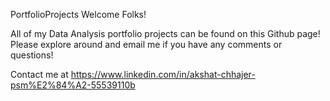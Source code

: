PortfolioProjects 
Welcome Folks!

All of my Data Analysis portfolio projects can be found on this Github page! Please explore around and email me if you have any comments or questions!

Contact me at https://www.linkedin.com/in/akshat-chhajer-psm%E2%84%A2-55539110b
